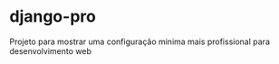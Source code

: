 # django-pro
Projeto para mostrar uma configuração minima mais profissional para desenvolvimento web
